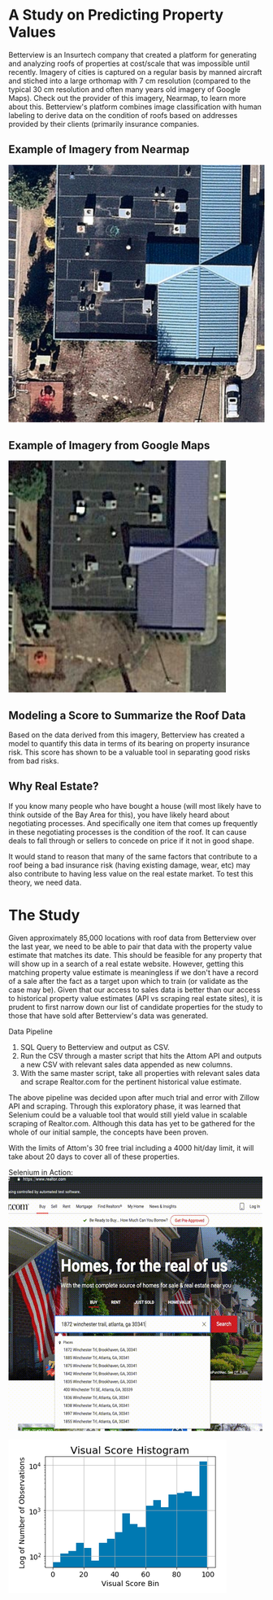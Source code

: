 # A Study on Predicting Property Values

Betterview is an Insurtech company that created a platform for generating and analyzing roofs of properties at cost/scale that was impossible until recently. Imagery of cities is captured on a regular basis by manned aircraft and stiched into a large orthomap with 7 cm resolution (compared to the typical 30 cm resolution and often many years old imagery of Google Maps). Check out the provider of this imagery, Nearmap, to learn more about this. Betterview's platform combines image classification with human labeling to derive data on the condition of roofs based on addresses provided by their clients (primarily insurance companies.

## Example of Imagery from Nearmap
![](/images/nearmap_example.png)

## Example of Imagery from Google Maps
![](/images/google_example.png)

## Modeling a Score to Summarize the Roof Data
Based on the data derived from this imagery, Betterview has created a model to quantify this data in terms of its bearing on property insurance risk. This score has shown to be a valuable tool in separating good risks from bad risks. 

## Why Real Estate?
If you know many people who have bought a house (will most likely have to think outside of the Bay Area for this), you have likely heard about negotiating processes. And specifically one item that comes up frequently in these negotiating processes is the condition of the roof. It can cause deals to fall through or sellers to concede on price if it not in good shape.

It would stand to reason that many of the same factors that contribute to a roof being a bad insurance risk (having existing damage, wear, etc) may also contribute to having less value on the real estate market. To test this theory, we need data.

# The Study
Given approximately 85,000 locations with roof data from Betterview over the last year, we need to be able to pair that data with the property value estimate that matches its date. This should be feasible for any property that will show up in a search of a real estate website. However, getting this matching property value estimate is meaningless if we don't have a record of a sale after the fact as a target upon which to train (or validate as the case may be). Given that our access to sales data is better than our access to historical property value estimates (API vs scraping real estate sites), it is prudent to first narrow down our list of candidate properties for the study to those that have sold after Betterview's data was generated.

Data Pipeline
1. SQL Query to Betterview and output as CSV.
2. Run the CSV through a master script that hits the Attom API and outputs a new CSV with relevant sales data appended as new columns.
3. With the same master script, take all properties with relevant sales data and scrape Realtor.com for the pertinent historical value estimate.

The above pipeline was decided upon after much trial and error with Zillow API and scraping. Through this exploratory phase, it was learned that Selenium could be a valuable tool that would still yield value in scalable scraping of Realtor.com. Although this data has yet to be gathered for the whole of our initial sample, the concepts have been proven. 

With the limits of Attom's 30 free trial including a 4000 hit/day limit, it will take about 20 days to cover all of these properties. 

Selenium in Action:
![](/images/selenium_demo.gif)



![](/images/visual_score_hist.png)
